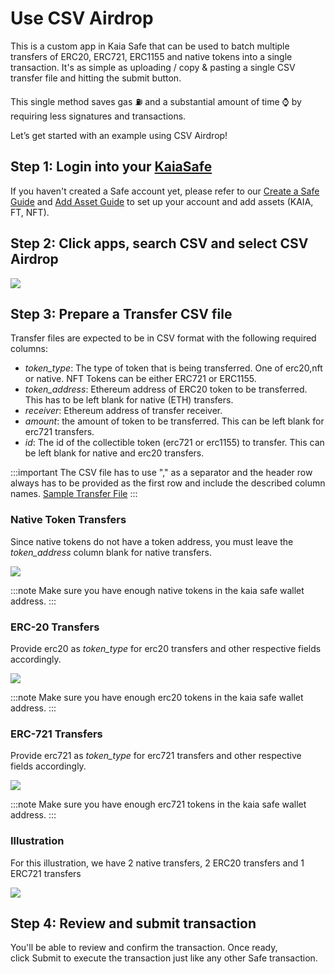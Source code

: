 # Use CSV Airdrop

This is a custom app in Kaia Safe that can be used to batch multiple transfers of ERC20, ERC721, ERC1155 and native tokens into a single transaction. It's as simple as uploading / copy & pasting a single CSV transfer file and hitting the submit button.

This single method saves gas ⛽ and a substantial amount of time ⌚ by requiring less signatures and transactions.

Let’s get started with an example using CSV Airdrop!

## Step 1: Login into your [KaiaSafe](https://safe.kaia.io/)  <a id="login-kaiasafe"></a>

If you haven't created a Safe account yet, please refer to our [Create a Safe Guide](./use-kaia-safe.md#create-a-safe) and [Add Asset Guide](./use-kaia-safe.md#add-assets) to set up your account and add assets (KAIA, FT, NFT).

## Step 2: Click apps, search CSV and select CSV Airdrop  <a id="search-CSV-airdrop"></a>

![](/img/build/tools/kaia-safe/search-csv-app.png)

## Step 3: Prepare a Transfer CSV file <a id="prepare-CSV-airdrop"></a>

Transfer files are expected to be in CSV format with the following required columns:

* *token_type*: The type of token that is being transferred. One of erc20,nft or native. NFT Tokens can be either ERC721 or ERC1155.
* *token_address*: Ethereum address of ERC20 token to be transferred. This has to be left blank for native (ETH) transfers.
* *receiver*: Ethereum address of transfer receiver.
* *amount*: the amount of token to be transferred. This can be left blank for erc721 transfers.
* *id*: The id of the collectible token (erc721 or erc1155) to transfer. This can be left blank for native and erc20 transfers.

:::important
The CSV file has to use "," as a separator and the header row always has to be provided as the first row and include the described column names.
[Sample Transfer File](https://ipfs.io/ipfs/bafybeiesr6b3cm76ofcm2joukgdtuyva3niftmbpbb4sgxsa3qwsenv3lu/sample.csv)
:::


### Native Token Transfers <a id="native-token-trnasfers"></a>

Since native tokens do not have a token address, you must leave the *token_address* column blank for native transfers.

![](/img/build/tools/kaia-safe/native-csv-app.png)

:::note
Make sure you have enough native tokens in the kaia safe wallet address.
:::

### ERC-20 Transfers <a id="erc20-trnasfers"></a>

Provide erc20 as *token_type* for erc20 transfers and other respective fields accordingly.

![](/img/build/tools/kaia-safe/erc20-csv-app.png)

:::note
Make sure you have enough erc20 tokens in the kaia safe wallet address.
:::

### ERC-721 Transfers <a id="erc721-transfers"></a>

Provide erc721 as *token_type* for erc721 transfers and other respective fields accordingly.

![](/img/build/tools/kaia-safe/erc721-csv-app.png)

:::note
Make sure you have enough erc721 tokens in the kaia safe wallet address.
:::

### Illustration <a id="illustration"></a>

For this illustration, we have 2 native transfers, 2 ERC20 transfers and 1 ERC721 transfers

![](/img/build/tools/kaia-safe/rs-csv-app.png)

## Step 4: Review and submit transaction <a id="review-submit-transaction"></a>

You'll be able to review and confirm the transaction. Once ready, click Submit to execute the transaction just like any other Safe transaction.

